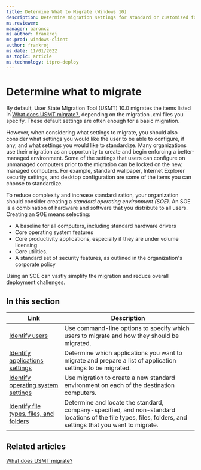 ```yaml
---
title: Determine What to Migrate (Windows 10)
description: Determine migration settings for standard or customized for the User State Migration Tool (USMT) 10.0.
ms.reviewer: 
manager: aaroncz
ms.author: frankroj
ms.prod: windows-client
author: frankroj
ms.date: 11/01/2022
ms.topic: article
ms.technology: itpro-deploy
---
```


# Determine what to migrate

By default, User State Migration Tool (USMT) 10.0 migrates the items listed in [What does USMT migrate?](usmt-what-does-usmt-migrate.md), depending on the migration .xml files you specify. These default settings are often enough for a basic migration.

However, when considering what settings to migrate, you should also consider what settings you would like the user to be able to configure, if any, and what settings you would like to standardize. Many organizations use their migration as an opportunity to create and begin enforcing a better-managed environment. Some of the settings that users can configure on unmanaged computers prior to the migration can be locked on the new, managed computers. For example, standard wallpaper, Internet Explorer security settings, and desktop configuration are some of the items you can choose to standardize.

To reduce complexity and increase standardization, your organization should consider creating a *standard operating environment (SOE)*. An SOE is a combination of hardware and software that you distribute to all users. Creating an SOE means selecting:

- A baseline for all computers, including standard hardware drivers
- Core operating system features
- Core productivity applications, especially if they are under volume licensing
- Core utilities.
- A standard set of security features, as outlined in the organization's corporate policy

Using an SOE can vastly simplify the migration and reduce overall deployment challenges.

## In this section

| Link | Description |
|--- |--- |
|[Identify users](usmt-identify-users.md)|Use command-line options to specify which users to migrate and how they should be migrated.|
|[Identify applications settings](usmt-identify-application-settings.md)|Determine which applications you want to migrate and prepare a list of application settings to be migrated.|
|[Identify operating system settings](usmt-identify-operating-system-settings.md)|Use migration to create a new standard environment on each of the destination computers.|
|[Identify file types, files, and folders](usmt-identify-file-types-files-and-folders.md)|Determine and locate the standard, company-specified, and non-standard locations of the file types, files, folders, and settings that you want to migrate.|

## Related articles

[What does USMT migrate?](usmt-what-does-usmt-migrate.md)
